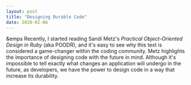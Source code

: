 ```yaml
---
layout: post
title: "Designing Durable Code"
date: 2020-02-06
---
```


&emps Recently, I started reading Sandi Metz's <em>Practical Object-Oriented Design in Ruby</em> (aka POODR), and it's easy to see why this text is considered a game-changer within the coding community. Metz highlights the importance of designing code with the future in mind. Although it's impossible to tell exactly what changes an application will undergo in the future, as developers, we have the power to design code in a way that increase its durability.
